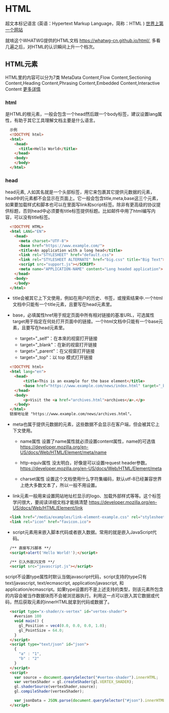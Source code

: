 # HTML
超文本标记语言 (英语：Hypertext Markup Language，简称：HTML )
[世界上第一个网站](http://info.cern.ch/)

就啃这个WHATWG提供的HTML文档 https://whatwg-cn.github.io/html/, 多看几遍之后，对HTML的认识瞬间上升一个档次。

## HTML元素
HTML里的内容可以分为7类
MetaData Content,Flow Content,Sectioning Content,Heading Content,Phrasing Content,Embedded Content,Interactive Content
[更多详情](https://html.spec.whatwg.org/multipage/dom.html#metadata-content-2)

### html
是HTML的根元素，一般会包含一个head然后跟一个body标签，建议设置lang属性，有助于其它工具理解文档主要是什么语言。
  
  ```html
    示例
    <!DOCTYPE html>
    <html>
      <head>
        <title>Hello World</title>
      </head>
      <body>
      </body>
    </html>
  ```
  
### head
head元素, 人如其名就是一个头部标签，用它来包裹其它提供元数据的元素，head中的元素都不会显示在页面上。它一般会包含title,meta,base这三个元素，如果要加载样式和脚本也可以在里面写link和script标签。除非有更高级的协议提供标题，否则head中必须要有title标签提供标题。比如邮件中用了html编写内容，可以没有title标签。

  ```html
    <!DOCTYPE HTML>
    <html LANG="EN">
      <head>
        <meta charset="UTF-8">
        <base href="https://www.example.com/">
        <title>An application with a long head</title>
        <link rel="STYLESHEET" href="default.css">
        <link rel="STYLESHEET ALTERNATE" href="big.css" title="Big Text">
        <script src="support.js"></SCRIPT>
        <meta name="APPLICATION-NAME" content="Long headed application">
      </head>
      <body>
      </body>
    </html>
  ```

* title会被其它上下文使用，例如在用户的历史、书签，或搜索结果中.一个html文档中只能有一个title元素，且要写在head元素里。


* base，必填属性href用于规定页面中所有相对链接的基准URL，可选属性target用于指定在何处打开页面中的链接。一个html文档中只能有一个base元素，且要写在head元素里。
    
  - target="_self"：在本來的视窗打开链接
  - target="_blank"：在新的视窗打开链接
  - target="_parent"：在父视窗打开链接
  - target="_top"：以 top 模式打开链接

```html
  <!DOCTYPE html>
  <html lang="en">
    <head>
        <title>This is an example for the base element</title>
        <base href="https://www.example.com/news/index.html" target="_blank">
    </head>
    <body>
        <p>Visit the <a href="archives.html">archives</a>.</p>
    </body>
  </html>
  链接地址是 "https://www.example.com/news/archives.html"。
```

* meta也属于提供元数据的元素，这些数据不会显示在客户端，但会被其它上下文使用。
  - name属性
    设置了name属性就必须设置content属性，name的可选值
    https://developer.mozilla.org/en-US/docs/Web/HTML/Element/meta/name

  - http-equiv属性
    没太明白，好像是可以设置request header参数。
    https://developer.mozilla.org/en-US/docs/Web/HTML/Element/meta

  - charset属性
    设置这个文档使用什么字符集编码，默认utf-8已经兼容世界上绝大多数文本了，所以一般不用设置。

* link元素一般用来设置网站地址栏显示的logo、加载外部样式等等。这个标签学问很大，要阅读详细文档才能搞清楚
  https://developer.mozilla.org/en-US/docs/Web/HTML/Element/link
  
```html
  <link href="/media/examples/link-element-example.css" rel="stylesheet">
  <link rel="icon" href="favicon.ico">
```

* script元素用来嵌入脚本代码或者嵌入数据。常用的就是嵌入JavaScript代码。

```html
  /** 直接写JS脚本 **/
  <script>alert('Hello World!');</script>

  /** 引入外部JS文件 **/
  <script src="javascript.js"></script>
```

script不设置type属性时默认当做javascript代码，script支持的type只有text/javascript, text/ecmascript, application/javascript, 和application/ecmascript。如果type设置的不是上述支持的类型，则该元素所包含的内容会被当作数据块而不会被浏览器执行。利用这一点可以嵌入其它数据或代码，然后获取元素的innerHTML就拿到代码或数据了。

```html
  <script type="x-shader/x-vertex" id="vertex-shader">
    #version 100
    void main() {
      gl_Position = vec4(0.0, 0.0, 0.0, 1.0);
      gl_PointSize = 64.0;
    }
  </script>
  <script type="text/json" id="json">
    {
      "a" : "1",
      "b" : "2"
    }
  </script>
  <script>
    var source = document.querySelector("#vertex-shader").innerHTML;
    var vertexShader = gl.createShader(gl.VERTEX_SHADER);
    gl.shaderSource(vertexShader,source);
    gl.compileShader(vertexShader);

    var jsonData = JSON.parse(document.querySelector("#json").innerHTML);
  </script>
```